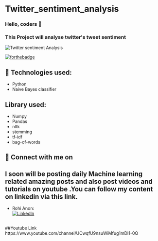 # Twitter_sentiment_analysis


### Hello, coders 👋
### This Project will analyse twitter's tweet sentiment  

![Twitter sentiment Analysis](https://miro.medium.com/max/2560/1*sDa7Oqnh-zRXPPewKZid4g.png)

[![forthebadge](https://forthebadge.com/images/badges/built-with-love.svg)](https://forthebadge.com)


  
## 🔧 Technologies used:
* Python
* Naive Bayes classifier

## Library used:
* Numpy
* Pandas
* nltk
* stemming
* tf-idf
* bag-of-words

## 🤝 Connect with me on
## I soon will be posting daily Machine learning related amazing posts and also post videos and tutorials on youtube .You can follow my content on linkedin via this link. 

* Rohi Anon:
<br> [![LinkedIn](https://img.shields.io/badge/linkedin-%230077B5.svg?&style=for-the-badge&logo=linkedin&logoColor=white)](https://www.linkedin.com/in/rutvi-rajesh-5baa641a4/)

<br>
##Youtube Link
https://www.youtube.com/channel/UCwqfU9nsuWiMfug1mDI1-0Q



